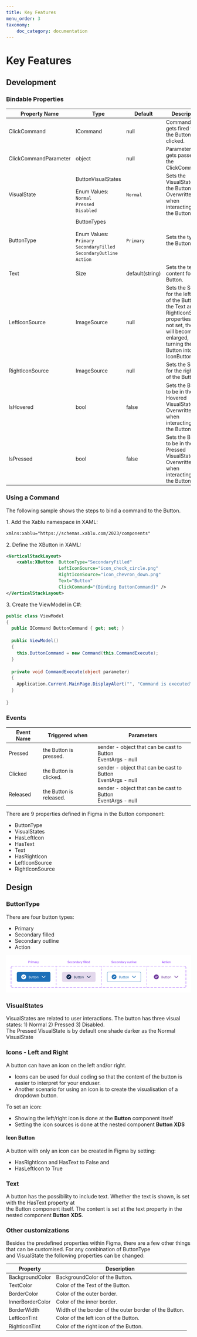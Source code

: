 ```yaml
---
title: Key Features
menu_order: 3
taxonomy:
    doc_category: documentation
---
```


# Key Features

## Development

### Bindable Properties

| Property Name         | Type                                                                                                | Default         | Description                                                                                                                                                                    |
| --------------------- | --------------------------------------------------------------------------------------------------- | --------------- | ------------------------------------------------------------------------------------------------------------------------------------------------------------------------------ |
| ClickCommand          | ICommand                                                                                            | null            | Command that gets fired when the Button is clicked.                                                                                                                            |
| ClickCommandParameter | object                                                                                              | null            | Parameter that gets passed to the ClickCommand.                                                                                                                                |
| VisualState           | ButtonVisualStates<br><br>Enum Values:<br>`Normal`<br>`Pressed`<br>`Disabled`                       | `Normal`        | Sets the VisualState of the Button. Overwritten when interacting with the Button.                                                                                              |
| ButtonType            | ButtonTypes<br><br>Enum Values:<br>`Primary`<br>`SecondaryFilled`<br>`SecondaryOutline`<br>`Action` | `Primary`       | Sets the type of the Button.                                                                                                                                                   |
| Text                  | Size                                                                                                | default(string) | Sets the text content for the Button.                                                                                                                                          |
| LeftIconSource        | ImageSource                                                                                         | null            | Sets the Source for the left icon of the Button. If the Text and RightIconSource properties are not set, the icon will become enlarged, turning the Button into an IconButton. |
| RightIconSource       | ImageSource                                                                                         | null            | Sets the Source for the right icon of the Button.                                                                                                                              |
| IsHovered             | bool                                                                                                | false           | Sets the Button to be in the Hovered VisualState. Overwritten when interacting with the Button.                                                                                |
| IsPressed             | bool                                                                                                | false           | Sets the Button to be in the Pressed VisualState. Overwritten when interacting with the Button.                                                                                |

### Using a Command

The following sample shows the steps to bind a command to the Button.

1\. Add the Xablu namespace in XAML:

```xml
xmlns:xablu="https://schemas.xablu.com/2023/components"
```

2\. Define the XButton in XAML:

```xml
<VerticalStackLayout>
    <xablu:XButton  ButtonType="SecondaryFilled"
                    LeftIconSource="icon_check_circle.png"
                    RightIconSource="icon_chevron_down.png"
                    Text="Button"
                    ClickCommand="{Binding ButtonCommand}" />
</VerticalStackLayout>
```

3\. Create the ViewModel in C#:

```csharp
public class ViewModel
{
  public ICommand ButtonCommand { get; set; }

  public ViewModel()
  {
    this.ButtonCommand = new Command(this.CommandExecute);
  }

  private void CommandExecute(object parameter)
  {
    Application.Current.MainPage.DisplayAlert("", "Command is executed", "OK");
  }

}
```

### Events

| Event Name | Triggered when          | Parameters                                                     |
| ---------- | ----------------------- | -------------------------------------------------------------- |
| Pressed    | the Button is pressed.  | sender - object that can be cast to Button<br>EventArgs - null |
| Clicked    | the Button is clicked.  | sender - object that can be cast to Button<br>EventArgs - null |
| Released   | the Button is released. | sender - object that can be cast to Button<br>EventArgs - null |

There are 9 properties defined in Figma in the Button component:

* ButtonType
* VisualStates
* HasLeftIcon
* HasText
* Text
* HasRightIcon
* LeftIconSource
* RightIconSource

## Design

### ButtonType

There are four button types:

* Primary
* Secondary filled
* Secondary outline
* Action

![ButtonTypes](/_images/ButtonTypes.png)

### VisualStates

VisualStates are related to user interactions. The button has three visual states: 1) Normal 2) Pressed 3) Disabled. <br> The Pressed VisualState is by default one shade darker as the Normal VisualState</br>

### Icons - Left and Right

A button can have an icon on the left and/or right.

* Icons can be used for dual coding so that the content of the button is easier to interpret for your enduser.
* Another scenario for using an icon is to create the visualisation of a dropdown button.

To set an icon:

* Showing the left/right icon is done at the **Button** component itself
* Setting the icon sources is done at the nested component **Button XDS**

#### Icon Button

A button with only an icon can be created in Figma by setting:

* HasRightIcon and HasText to False and
* HasLeftIcon to True

### Text

A button has the possibility to include text. Whether the text is shown, is set with the HasText property at <br> the Button component itself. The content is set at the text property in the nested component **Button XDS**.

### Other customizations

Besides the predefined properties within Figma, there are a few other things that can be customised. For any combination of ButtonType <br> and VisualState the following properties can be changed:</br>

| Property         | Description                                            |
| ---------------- | ------------------------------------------------------ |
| BackgroundColor  | BackgroundColor of the Button.                         |
| TextColor        | Color of the Text of the Button.                       |
| BorderColor      | Color of the outer border.                             |
| InnerBorderColor | Color of the inner border.                             |
| BorderWidth      | Width of the border of the outer border of the Button. |
| LeftIconTint     | Color of the left icon of the Button.                  |
| RightIconTint    | Color of the right icon of the Button.                 |
